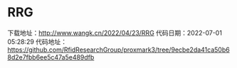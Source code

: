 # RRG
下载地址：http://www.wangk.cn/2022/04/23/RRG
代码日期：2022-07-01 05:28:29
代码地址：https://github.com/RfidResearchGroup/proxmark3/tree/9ecbe2da41ca50b68d2e7fbb6ee5c47a5e489dfb
